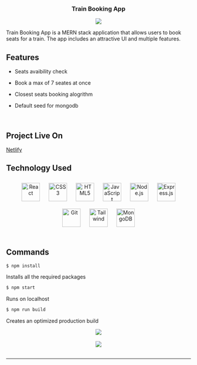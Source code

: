 ### <div align="center">Train Booking App</div>

<div align="center">
  <img src="https://imgur.com/a/Skys0Rd" />
</div>

Train Booking App is a MERN stack application that allows users to book seats for a train. The app includes an attractive UI and multiple features.

## Features

- Seats avaibility check

- Book a max of 7 seates at once

- Closest seats booking alogrithm

- Default seed for mongodb

<br/>

## Project Live On

<a href="https://train-booking.netlify.app/">Netlify</a>

## Technology Used

<div align="center">  
<a href="https://reactjs.org/" target="_blank"><img style="margin: 10px" src="https://profilinator.rishav.dev/skills-assets/react-original-wordmark.svg" alt="React" height="50" /></a>  
<a href="https://www.w3schools.com/css/" target="_blank"><img style="margin: 10px" src="https://profilinator.rishav.dev/skills-assets/css3-original-wordmark.svg" alt="CSS3" height="50" /></a>  
<a href="https://en.wikipedia.org/wiki/HTML5" target="_blank"><img style="margin: 10px" src="https://profilinator.rishav.dev/skills-assets/html5-original-wordmark.svg" alt="HTML5" height="50" /></a>  
<a href="https://www.javascript.com/" target="_blank"><img style="margin: 10px" src="https://profilinator.rishav.dev/skills-assets/javascript-original.svg" alt="JavaScript" height="50" /></a>  
<a href="https://nodejs.org/" target="_blank"><img style="margin: 10px" src="https://profilinator.rishav.dev/skills-assets/nodejs-original-wordmark.svg" alt="Node.js" height="50" /></a>  
<a href="https://expressjs.com/" target="_blank"><img style="margin: 10px" src="https://profilinator.rishav.dev/skills-assets/express-original-wordmark.svg" alt="Express.js" height="50" /></a>  
<a href="https://github.com/" target="_blank"><img style="margin: 10px" src="https://profilinator.rishav.dev/skills-assets/git-scm-icon.svg" alt="Git" height="50" /></a>  
<a href="http://tailwindcss.com/" target="_blank"><img style="margin: 10px" src="https://profilinator.rishav.dev/skills-assets/tailwindcss.svg" alt="Tailwind" height="50" /></a>  
<a href="http://mongodb.com/" target="_blank"><img style="margin: 10px" src="https://profilinator.rishav.dev/skills-assets/mongodb-original-wordmark.svg" alt="MongoDB" height="50" /></a>  
</div>

<br/>

## Commands

```bash
$ npm install
```

Installs all the required packages

```bash
$ npm start
```

Runs on localhost

```bash
$ npm run build
```

Creates an optimized production build

<div align="center">
<img src="https://komarev.com/ghpvc/?username=itsvaibhavmishra&&style=flat-square" align="center" />
</div>  


<br/>

<div align="center">
            <a href="https://www.buymeacoffee.com/vaibhawmishra" target="_blank" style="display: inline-block;">
                <img
                    src="https://img.shields.io/badge/Donate-Buy%20Me%20A%20Coffee-orange.svg?style=flat-square&logo=buymeacoffee" 
                    align="center"
                />
            </a></div>
<br />

---
